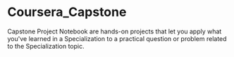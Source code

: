 # Coursera_Capstone


Capstone Project Notebook are hands-on projects that let you apply what you've learned in a Specialization to a practical question or problem related to the Specialization topic.

